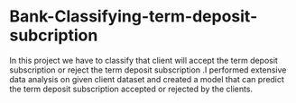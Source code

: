# Bank-Classifying-term-deposit-subcription
In this project we have to classify that client will accept the term deposit  subscription or reject the term deposit subscription .I performed extensive data analysis on given client dataset and created a model that can predict the term deposit subscription accepted or rejected by the clients.

